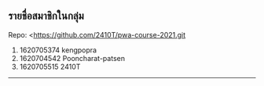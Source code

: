 ## รายชื่อสมาชิกในกลุ่ม

Repo: <https://github.com/2410T/pwa-course-2021.git

1. 1620705374 kengpopra
2. 1620704542 Pooncharat-patsen
3. 1620705515 2410T
----------------------------
